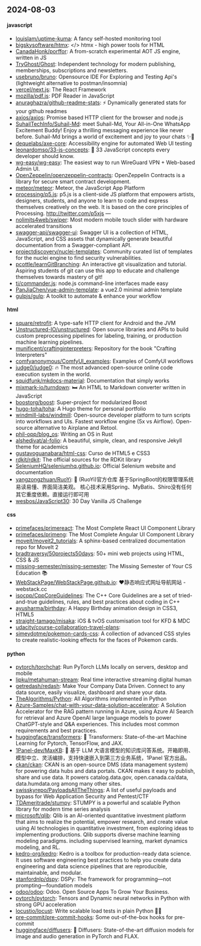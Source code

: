 ## 2024-08-03

#### javascript
* [louislam/uptime-kuma](https://github.com/louislam/uptime-kuma): A fancy self-hosted monitoring tool
* [bigskysoftware/htmx](https://github.com/bigskysoftware/htmx): </> htmx - high power tools for HTML
* [CanadaHonk/porffor](https://github.com/CanadaHonk/porffor): A from-scratch experimental AOT JS engine, written in JS
* [TryGhost/Ghost](https://github.com/TryGhost/Ghost): Independent technology for modern publishing, memberships, subscriptions and newsletters.
* [usebruno/bruno](https://github.com/usebruno/bruno): Opensource IDE For Exploring and Testing Api's (lightweight alternative to postman/insomnia)
* [vercel/next.js](https://github.com/vercel/next.js): The React Framework
* [mozilla/pdf.js](https://github.com/mozilla/pdf.js): PDF Reader in JavaScript
* [anuraghazra/github-readme-stats](https://github.com/anuraghazra/github-readme-stats): ⚡ Dynamically generated stats for your github readmes
* [axios/axios](https://github.com/axios/axios): Promise based HTTP client for the browser and node.js
* [SuhailTechInfo/Suhail-Md](https://github.com/SuhailTechInfo/Suhail-Md): meet Suhail-Md, Your All-in-One WhatsApp Excitement Buddy! Enjoy a thrilling messaging experience like never before. Suhail-Md brings a world of excitement and joy to your chats ✨🤖
* [dequelabs/axe-core](https://github.com/dequelabs/axe-core): Accessibility engine for automated Web UI testing
* [leonardomso/33-js-concepts](https://github.com/leonardomso/33-js-concepts): 📜 33 JavaScript concepts every developer should know.
* [wg-easy/wg-easy](https://github.com/wg-easy/wg-easy): The easiest way to run WireGuard VPN + Web-based Admin UI.
* [OpenZeppelin/openzeppelin-contracts](https://github.com/OpenZeppelin/openzeppelin-contracts): OpenZeppelin Contracts is a library for secure smart contract development.
* [meteor/meteor](https://github.com/meteor/meteor): Meteor, the JavaScript App Platform
* [processing/p5.js](https://github.com/processing/p5.js): p5.js is a client-side JS platform that empowers artists, designers, students, and anyone to learn to code and express themselves creatively on the web. It is based on the core principles of Processing. http://twitter.com/p5xjs —
* [nolimits4web/swiper](https://github.com/nolimits4web/swiper): Most modern mobile touch slider with hardware accelerated transitions
* [swagger-api/swagger-ui](https://github.com/swagger-api/swagger-ui): Swagger UI is a collection of HTML, JavaScript, and CSS assets that dynamically generate beautiful documentation from a Swagger-compliant API.
* [projectdiscovery/nuclei-templates](https://github.com/projectdiscovery/nuclei-templates): Community curated list of templates for the nuclei engine to find security vulnerabilities.
* [pcottle/learnGitBranching](https://github.com/pcottle/learnGitBranching): An interactive git visualization and tutorial. Aspiring students of git can use this app to educate and challenge themselves towards mastery of git!
* [tj/commander.js](https://github.com/tj/commander.js): node.js command-line interfaces made easy
* [PanJiaChen/vue-admin-template](https://github.com/PanJiaChen/vue-admin-template): a vue2.0 minimal admin template
* [gulpjs/gulp](https://github.com/gulpjs/gulp): A toolkit to automate & enhance your workflow

#### html
* [square/retrofit](https://github.com/square/retrofit): A type-safe HTTP client for Android and the JVM
* [Unstructured-IO/unstructured](https://github.com/Unstructured-IO/unstructured): Open source libraries and APIs to build custom preprocessing pipelines for labeling, training, or production machine learning pipelines.
* [munificent/craftinginterpreters](https://github.com/munificent/craftinginterpreters): Repository for the book "Crafting Interpreters"
* [comfyanonymous/ComfyUI_examples](https://github.com/comfyanonymous/ComfyUI_examples): Examples of ComfyUI workflows
* [judge0/judge0](https://github.com/judge0/judge0): 🔥 The most advanced open-source online code execution system in the world.
* [squidfunk/mkdocs-material](https://github.com/squidfunk/mkdocs-material): Documentation that simply works
* [mixmark-io/turndown](https://github.com/mixmark-io/turndown): 🛏 An HTML to Markdown converter written in JavaScript
* [boostorg/boost](https://github.com/boostorg/boost): Super-project for modularized Boost
* [hugo-toha/toha](https://github.com/hugo-toha/toha): A Hugo theme for personal portfolio
* [windmill-labs/windmill](https://github.com/windmill-labs/windmill): Open-source developer platform to turn scripts into workflows and UIs. Fastest workflow engine (5x vs Airflow). Open-source alternative to Airplane and Retool.
* [phil-opp/blog_os](https://github.com/phil-opp/blog_os): Writing an OS in Rust
* [alshedivat/al-folio](https://github.com/alshedivat/al-folio): A beautiful, simple, clean, and responsive Jekyll theme for academics
* [gustavoguanabara/html-css](https://github.com/gustavoguanabara/html-css): Curso de HTML5 e CSS3
* [rdkit/rdkit](https://github.com/rdkit/rdkit): The official sources for the RDKit library
* [SeleniumHQ/seleniumhq.github.io](https://github.com/SeleniumHQ/seleniumhq.github.io): Official Selenium website and documentation
* [yangzongzhuan/RuoYi](https://github.com/yangzongzhuan/RuoYi): 🎉 (RuoYi)官方仓库 基于SpringBoot的权限管理系统 易读易懂、界面简洁美观。 核心技术采用Spring、MyBatis、Shiro没有任何其它重度依赖。直接运行即可用
* [wesbos/JavaScript30](https://github.com/wesbos/JavaScript30): 30 Day Vanilla JS Challenge

#### css
* [primefaces/primereact](https://github.com/primefaces/primereact): The Most Complete React UI Component Library
* [primefaces/primeng](https://github.com/primefaces/primeng): The Most Complete Angular UI Component Library
* [moveit/moveit2_tutorials](https://github.com/moveit/moveit2_tutorials): A sphinx-based centralized documentation repo for MoveIt 2
* [bradtraversy/50projects50days](https://github.com/bradtraversy/50projects50days): 50+ mini web projects using HTML, CSS & JS
* [missing-semester/missing-semester](https://github.com/missing-semester/missing-semester): The Missing Semester of Your CS Education 📚
* [WebStackPage/WebStackPage.github.io](https://github.com/WebStackPage/WebStackPage.github.io): ❤️静态响应式网址导航网站 - webstack.cc
* [isocpp/CppCoreGuidelines](https://github.com/isocpp/CppCoreGuidelines): The C++ Core Guidelines are a set of tried-and-true guidelines, rules, and best practices about coding in C++
* [ayusharma/birthday](https://github.com/ayusharma/birthday): A Happy Birthday animation design in CSS3, HTML5
* [straight-tamago/misaka](https://github.com/straight-tamago/misaka): iOS & tvOS customisation tool for KFD & MDC
* [udacity/course-collaboration-travel-plans](https://github.com/udacity/course-collaboration-travel-plans): 
* [simeydotme/pokemon-cards-css](https://github.com/simeydotme/pokemon-cards-css): A collection of advanced CSS styles to create realistic-looking effects for the faces of Pokemon cards.

#### python
* [pytorch/torchchat](https://github.com/pytorch/torchchat): Run PyTorch LLMs locally on servers, desktop and mobile
* [lipku/metahuman-stream](https://github.com/lipku/metahuman-stream): Real time interactive streaming digital human
* [getredash/redash](https://github.com/getredash/redash): Make Your Company Data Driven. Connect to any data source, easily visualize, dashboard and share your data.
* [TheAlgorithms/Python](https://github.com/TheAlgorithms/Python): All Algorithms implemented in Python
* [Azure-Samples/chat-with-your-data-solution-accelerator](https://github.com/Azure-Samples/chat-with-your-data-solution-accelerator): A Solution Accelerator for the RAG pattern running in Azure, using Azure AI Search for retrieval and Azure OpenAI large language models to power ChatGPT-style and Q&A experiences. This includes most common requirements and best practices.
* [huggingface/transformers](https://github.com/huggingface/transformers): 🤗 Transformers: State-of-the-art Machine Learning for Pytorch, TensorFlow, and JAX.
* [1Panel-dev/MaxKB](https://github.com/1Panel-dev/MaxKB): 🚀 基于 LLM 大语言模型的知识库问答系统。开箱即用、模型中立、灵活编排，支持快速嵌入到第三方业务系统，1Panel 官方出品。
* [ckan/ckan](https://github.com/ckan/ckan): CKAN is an open-source DMS (data management system) for powering data hubs and data portals. CKAN makes it easy to publish, share and use data. It powers catalog.data.gov, open.canada.ca/data, data.humdata.org among many other sites.
* [swisskyrepo/PayloadsAllTheThings](https://github.com/swisskyrepo/PayloadsAllTheThings): A list of useful payloads and bypass for Web Application Security and Pentest/CTF
* [TDAmeritrade/stumpy](https://github.com/TDAmeritrade/stumpy): STUMPY is a powerful and scalable Python library for modern time series analysis
* [microsoft/qlib](https://github.com/microsoft/qlib): Qlib is an AI-oriented quantitative investment platform that aims to realize the potential, empower research, and create value using AI technologies in quantitative investment, from exploring ideas to implementing productions. Qlib supports diverse machine learning modeling paradigms. including supervised learning, market dynamics modeling, and RL.
* [kedro-org/kedro](https://github.com/kedro-org/kedro): Kedro is a toolbox for production-ready data science. It uses software engineering best practices to help you create data engineering and data science pipelines that are reproducible, maintainable, and modular.
* [stanfordnlp/dspy](https://github.com/stanfordnlp/dspy): DSPy: The framework for programming—not prompting—foundation models
* [odoo/odoo](https://github.com/odoo/odoo): Odoo. Open Source Apps To Grow Your Business.
* [pytorch/pytorch](https://github.com/pytorch/pytorch): Tensors and Dynamic neural networks in Python with strong GPU acceleration
* [locustio/locust](https://github.com/locustio/locust): Write scalable load tests in plain Python 🚗💨
* [pre-commit/pre-commit-hooks](https://github.com/pre-commit/pre-commit-hooks): Some out-of-the-box hooks for pre-commit
* [huggingface/diffusers](https://github.com/huggingface/diffusers): 🤗 Diffusers: State-of-the-art diffusion models for image and audio generation in PyTorch and FLAX.
